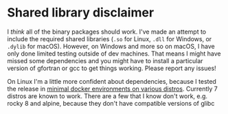 
# Shared library disclaimer

I _think_ all of the binary packages should work.  I've made an attempt to
include the required shared libraries (`.so` for Linux, `.dll` for Windows, or
`.dylib` for macOS).  However, on Windows and more so on macOS, I have only done
limited testing outside of dev machines.  That means I might have missed some
dependencies and you might have to install a particular version of gfortran or
gcc to get things working.  Please report any issues!

On Linux I'm a little more confident about dependencies, because I tested the
release in [minimal docker environments on various
distros](https://github.com/JeffIrwin/syntran/tree/main/docker).  Currently 7
distros are known to work.  There are a few that I know don't work, e.g. rocky 8
and alpine, because they don't have compatible versions of glibc

